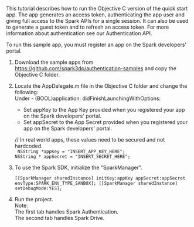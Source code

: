 This tutorial describes how to run the Objective C version of the quick start app.
The app generates an access token, authenticating the app user and giving full access to the Spark APIs for a single session.
It can also be used to generate a guest token and to refresh an access token. 
For more information about authentication see our Authentication API.

To run this sample app, you must register an app on the Spark developers' portal.

1) Download the sample apps from https://github.com/spark3dp/authentication-samples and copy the Objective C folder. 

2) Locate the AppDelegate.m file in the Objective C folder and change the following:<br>
    Under - (BOOL)application: didFinishLaunchingWithOptions:

   * Set appKey to the App Key provided when you registered your app on the Spark developers' portal.
   * Set appSecret to the App Secret provided when you registered your app on the Spark developers' portal.
	
	// In real world apps, these values need to be secured and not hardcoded.</Br>
<code>	NSString *appKey = "INSERT_APP_KEY_HERE";
	NSString * appSecret = "INSERT_SECRET_HERE";</code>

3)  To use the Spark SDK, initialize the "SparkManager".<br>
<code>  [[SparkManager sharedInstance] initKey:appKey appSecret:appSecret envType:SPARK_ENV_TYPE_SANBOX];
        [[SparkManager sharedInstance] setDebugMode:YES];</code>

4) Run the project.</br>
Note:</br>
The first tab handles Spark Authentication.</br>
The second tab handles Spark Drive.
